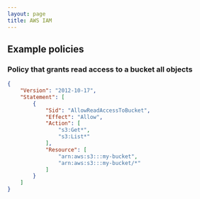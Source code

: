 ```yaml
---
layout: page
title: AWS IAM
---
```


## Example policies

### Policy that grants read access to a bucket all objects

```json
{
    "Version": "2012-10-17",
    "Statement": [
        {
            "Sid": "AllowReadAccessToBucket",
            "Effect": "Allow",
            "Action": [
                "s3:Get*",
                "s3:List*"
            ],
            "Resource": [
                "arn:aws:s3:::my-bucket",
                "arn:aws:s3:::my-bucket/*"
            ]
        }
    ]
}
```
